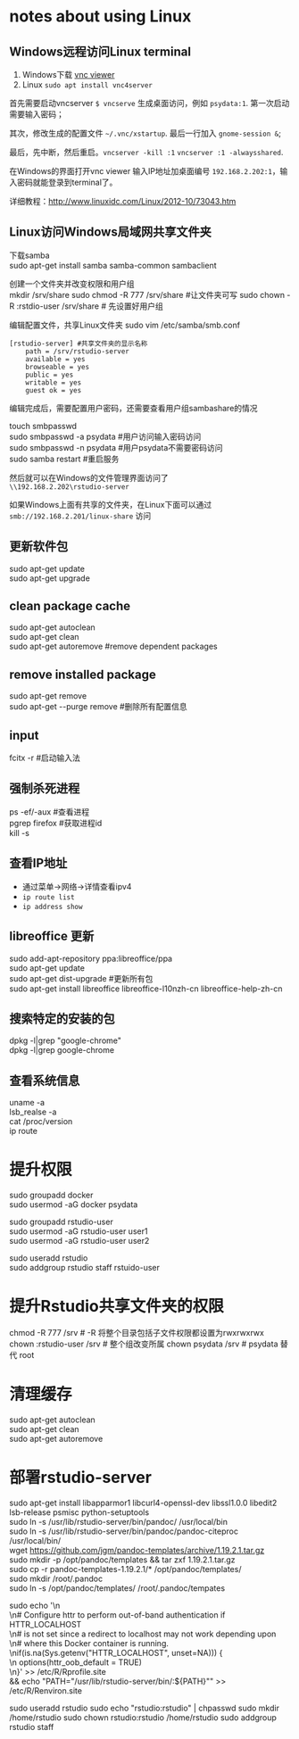 # notes about using Linux

## Windows远程访问Linux terminal

1. Windows下载 [vnc viewer](https://www.realvnc.com/download/viewer/windows/)
2. Linux `sudo apt install vnc4server`

首先需要启动vncserver `$ vncserve` 生成桌面访问，例如 `psydata:1`. 第一次启动需要输入密码；

其次，修改生成的配置文件 `~/.vnc/xstartup`. 最后一行加入 `gnome-session &`;

最后，先中断，然后重启。`vncserver -kill :1` `vncserver :1 -alwaysshared`.

在Windows的界面打开vnc viewer 输入IP地址加桌面编号 `192.168.2.202:1`，输入密码就能登录到terminal了。

详细教程：<http://www.linuxidc.com/Linux/2012-10/73043.htm>

## Linux访问Windows局域网共享文件夹

下载samba    
sudo apt-get install samba samba-common sambaclient

创建一个文件夹并改变权限和用户组    
mkdir /srv/share
sudo chmod -R 777 /srv/share #让文件夹可写
sudo chown -R :rstdio-user /srv/share # 先设置好用户组

编辑配置文件，共享Linux文件夹
sudo vim /etc/samba/smb.conf

```shell
[rstudio-server] #共享文件夹的显示名称
	path = /srv/rstudio-server
	available = yes
	browseable = yes
	public = yes
	writable = yes
	guest ok = yes
````

编辑完成后，需要配置用户密码，还需要查看用户组sambashare的情况

touch smbpasswd    
sudo smbpasswd -a psydata #用户访问输入密码访问    
sudo smbpasswd -n psydata #用户psydata不需要密码访问    
sudo samba restart        #重启服务

然后就可以在Windows的文件管理界面访问了    
`\\192.168.2.202\rstudio-server`

如果Windows上面有共享的文件夹，在Linux下面可以通过    
`smb://192.168.2.201/linux-share` 访问


## 更新软件包

sudo apt-get update    
sudo apt-get upgrade    

## clean package cache

sudo apt-get autoclean    
sudo apt-get clean    
sudo apt-get autoremove #remove dependent packages

## remove installed package
sudo apt-get remove <packagename>    
sudo apt-get --purge remove <package> #删除所有配置信息

## input

fcitx -r #启动输入法

## 强制杀死进程

ps -ef/-aux #查看进程    
pgrep firefox #获取进程id    
kill -s <id> 

## 查看IP地址

- 通过菜单->网络->详情查看ipv4
- `ip route list`
- `ip address show`

## libreoffice 更新

sudo add-apt-repository ppa:libreoffice/ppa    
sudo apt-get update    
sudo apt-get dist-upgrade #更新所有包    
sudo apt-get install libreoffice libreoffice-l10nzh-cn libreoffice-help-zh-cn    

## 搜索特定的安装的包

dpkg -l|grep "google-chrome"    
dpkg -l|grep google-chrome


## 查看系统信息

uname -a    
lsb_realse -a    
cat /proc/version    
ip route

# 提升权限
sudo groupadd docker    
sudo usermod -aG docker psydata     

sudo groupadd rstudio-user    
sudo usermod -aG rstudio-user user1    
sudo usermod -aG rstudio-user user2

sudo useradd rstudio    
sudo addgroup rstudio staff rstuido-user

# 提升Rstudio共享文件夹的权限
chmod -R 777 /srv # -R 将整个目录包括子文件权限都设置为rwxrwxrwx
chown :rstudio-user /srv # 整个组改变所属
chown psydata /srv # psydata 替代 root

# 清理缓存
sudo apt-get autoclean    
sudo apt-get clean    
sudo apt-get autoremove

# 部署rstudio-server
sudo apt-get install libapparmor1 libcurl4-openssl-dev libssl1.0.0 libedit2 lsb-release psmisc python-setuptools    
sudo ln -s /usr/lib/rstudio-server/bin/pandoc/ /usr/local/bin    
sudo ln -s /usr/lib/rstudio-server/bin/pandoc/pandoc-citeproc /usr/local/bin/    
wget https://github.com/jgm/pandoc-templates/archive/1.19.2.1.tar.gz    
sudo mkdir -p /opt/pandoc/templates && tar zxf 1.19.2.1.tar.gz    
sudo cp -r pandoc-templates-1.19.2.1/* /opt/pandoc/templates/    
sudo mkdir /root/.pandoc    
sudo ln -s /opt/pandoc/templates/ /root/.pandoc/tempates

sudo echo '\n\
    \n# Configure httr to perform out-of-band authentication if HTTR_LOCALHOST \
    \n# is not set since a redirect to localhost may not work depending upon \
    \n# where this Docker container is running. \
    \nif(is.na(Sys.getenv("HTTR_LOCALHOST", unset=NA))) { \
    \n  options(httr_oob_default = TRUE) \
    \n}' >> /etc/R/Rprofile.site \
  && echo "PATH=\"/usr/lib/rstudio-server/bin/:\${PATH}\"" >> /etc/R/Renviron.site

sudo useradd rstudio 
sudo echo "rstudio:rstudio" | chpasswd 
sudo mkdir /home/rstudio
sudo chown rstudio:rstudio /home/rstudio
sudo addgroup rstudio staff



